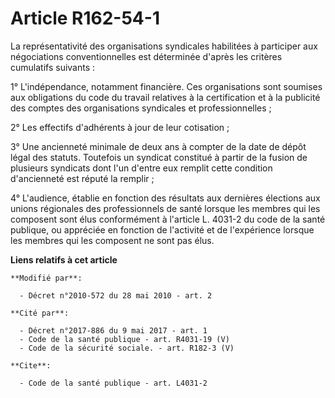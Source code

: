 # Article R162-54-1

La représentativité des organisations syndicales habilitées à participer aux négociations conventionnelles est déterminée
d'après les critères cumulatifs suivants :

1° L'indépendance, notamment financière. Ces organisations sont soumises aux obligations du code du travail relatives à la
certification et à la publicité des comptes des organisations syndicales et professionnelles ;

2° Les effectifs d'adhérents à jour de leur cotisation ;

3° Une ancienneté minimale de deux ans à compter de la date de dépôt légal des statuts. Toutefois un syndicat constitué à
partir de la fusion de plusieurs syndicats dont l'un d'entre eux remplit cette condition d'ancienneté est réputé la remplir ;

4° L'audience, établie en fonction des résultats aux dernières élections aux unions régionales des professionnels de santé
lorsque les membres qui les composent sont élus conformément à l'article L. 4031-2 du code de la santé publique, ou appréciée
en fonction de l'activité et de l'expérience lorsque les membres qui les composent ne sont pas élus.

**Liens relatifs à cet article**

	**Modifié par**:

	  - Décret n°2010-572 du 28 mai 2010 - art. 2

	**Cité par**:

	  - Décret n°2017-886 du 9 mai 2017 - art. 1
	  - Code de la santé publique - art. R4031-19 (V)
	  - Code de la sécurité sociale. - art. R182-3 (V)

	**Cite**:

	  - Code de la santé publique - art. L4031-2
